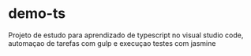 # demo-ts
Projeto de estudo para aprendizado de typescript no visual studio code, automaçao de tarefas com gulp e execuçao testes com jasmine
